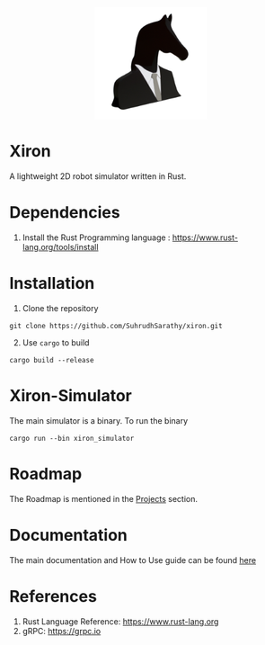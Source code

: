 <p align="center">
    <img src="images/logo.png" 
        alt="Picture" 
        width="200" 
        height="200" 
        style="display: block; margin: 0 auto" />
</p>

# Xiron
A lightweight 2D robot simulator written in Rust.

# Dependencies
1. Install the Rust Programming language : https://www.rust-lang.org/tools/install

# Installation
1. Clone the repository
```
git clone https://github.com/SuhrudhSarathy/xiron.git
```
2. Use `cargo` to build
```
cargo build --release
```

# Xiron-Simulator
The main simulator is a binary. To run the binary
```
cargo run --bin xiron_simulator
```

# Roadmap
The Roadmap is mentioned in the [Projects](https://github.com/SuhrudhSarathy/xiron/projects) section.

# Documentation
The main documentation and How to Use guide can be found [here](https://suhrudhsarathy.github.io/xiron/)
# References
1. Rust Language Reference: https://www.rust-lang.org
2. gRPC: https://grpc.io